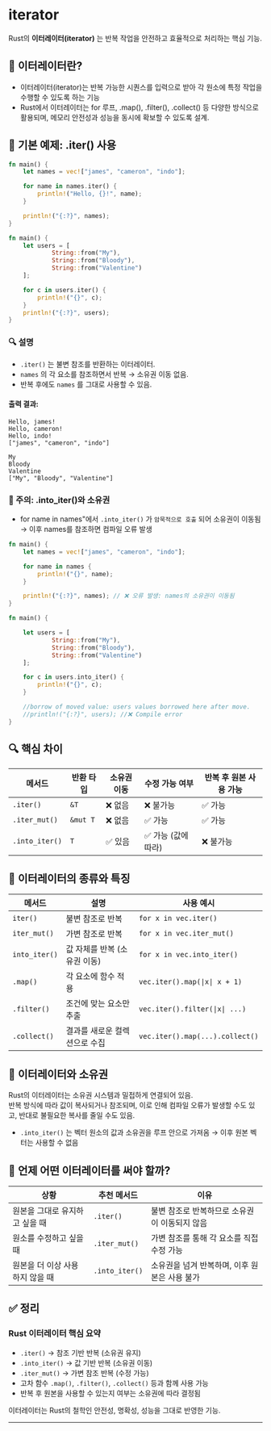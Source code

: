 # iterator
Rust의 **이터레이터(iterator)** 는 반복 작업을 안전하고 효율적으로 처리하는 핵심 기능.

## 🔁 이터레이터란?
- 이터레이터(iterator)는 반복 가능한 시퀀스를 입력으로 받아 각 원소에 특정 작업을 수행할 수 있도록 하는 기능
- Rust에서 이터레이터는 for 루프, .map(), .filter(), .collect() 등 다양한 방식으로 활용되며, 메모리 안전성과 성능을 동시에 확보할 수 있도록 설계.

## 🧪 기본 예제: .iter() 사용
```rust
fn main() {
    let names = vec!["james", "cameron", "indo"];

    for name in names.iter() {
        println!("Hello, {}!", name);
    }

    println!("{:?}", names);
}
```

```rust
fn main() {
    let users = [
            String::from("My"),
            String::from("Bloody"),
            String::from("Valentine")
    ];

    for c in users.iter() {
        println!("{}", c);
    }
    println!("{:?}", users);
}
```

### 🔍 설명
- `.iter()` 는 불변 참조를 반환하는 이터레이터.
- `names` 의 각 요소를 참조하면서 반복 → 소유권 이동 없음.
- 반복 후에도 `names` 를 그대로 사용할 수 있음.
#### 출력 결과:
```
Hello, james!
Hello, cameron!
Hello, indo!
["james", "cameron", "indo"]
```
```
My
Bloody
Valentine
["My", "Bloody", "Valentine"]
```

### 🧨 주의: .into_iter()와 소유권
- for name in names"에서 `.into_iter()` 가 `암묵적으로 호출` 되어 소유권이 이동됨 → 이후 names를 참조하면 컴파일 오류 발생

```rust
fn main() {
    let names = vec!["james", "cameron", "indo"];

    for name in names {
        println!("{}", name);
    }

    println!("{:?}", names); // ❌ 오류 발생: names의 소유권이 이동됨
}
```
```rust
fn main() {

    let users = [
            String::from("My"),
            String::from("Bloody"),
            String::from("Valentine")
    ];

    for c in users.into_iter() {
        println!("{}", c);
    }

    //borrow of moved value: users values borrowed here after move.
    //println!("{:?}", users); //❌ Compile error
}
```

## 🔍 핵심 차이
| 메서드         | 반환 타입   | 소유권 이동 | 수정 가능 여부 | 반복 후 원본 사용 가능 |
|----------------|-------------|--------------|----------------|------------------------|
| `.iter()`      | `&T`        | ❌ 없음       | ❌ 불가능        | ✅ 가능                |
| `.iter_mut()`  | `&mut T`    | ❌ 없음       | ✅ 가능          | ✅ 가능                |
| `.into_iter()` | `T`         | ✅ 있음       | ✅ 가능 (값에 따라) | ❌ 불가능              |


## 🧠 이터레이터의 종류와 특징
| 메서드         | 설명                                      | 사용 예시                              |
|----------------|-------------------------------------------|----------------------------------------|
| `iter()`       | 불변 참조로 반복                          | `for x in vec.iter()`                  |
| `iter_mut()`   | 가변 참조로 반복                          | `for x in vec.iter_mut()`              |
| `into_iter()`  | 값 자체를 반복 (소유권 이동)              | `for x in vec.into_iter()`             |
| `.map()`       | 각 요소에 함수 적용                       | `vec.iter().map(\|x\| x + 1)`            |
| `.filter()`    | 조건에 맞는 요소만 추출                   | `vec.iter().filter(\|x\| ...)`           |
| `.collect()`   | 결과를 새로운 컬렉션으로 수집             | `vec.iter().map(...).collect()`        |


## 🧬 이터레이터와 소유권
Rust의 이터레이터는 소유권 시스템과 밀접하게 연결되어 있음.  
반복 방식에 따라 값이 복사되거나 참조되며, 이로 인해 컴파일 오류가 발생할 수도 있고, 반대로 불필요한 복사를 줄일 수도 있음.
- `.into_iter()` 는 벡터 원소의 값과 소유권을 루프 안으로 가져옴 → 이후 원본 벡터는 사용할 수 없음


## 🧭 언제 어떤 이터레이터를 써야 할까?
| 상황                             | 추천 메서드     | 이유                                           |
|----------------------------------|------------------|------------------------------------------------|
| 원본을 그대로 유지하고 싶을 때   | `.iter()`        | 불변 참조로 반복하므로 소유권이 이동되지 않음     |
| 원소를 수정하고 싶을 때          | `.iter_mut()`    | 가변 참조를 통해 각 요소를 직접 수정 가능         |
| 원본을 더 이상 사용하지 않을 때  | `.into_iter()`    | 소유권을 넘겨 반복하며, 이후 원본은 사용 불가       |


## ✅ 정리
### Rust 이터레이터 핵심 요약
- `.iter()` → 참조 기반 반복 (소유권 유지)
- `.into_iter()` → 값 기반 반복 (소유권 이동)
- `.iter_mut()` → 가변 참조 반복 (수정 가능)
- 고차 함수 `.map()`, `.filter()`, `.collect()` 등과 함께 사용 가능
- 반복 후 원본을 사용할 수 있는지 여부는 소유권에 따라 결정됨

이터레이터는 Rust의 철학인 안전성, 명확성, 성능을 그대로 반영한 기능.

----

